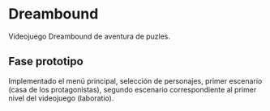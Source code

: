 # Dreambound
Videojuego Dreambound de aventura de puzles.

## Fase prototipo
Implementado el menú principal, selección de personajes, primer escenario (casa de los protagonistas), segundo escenario correspondiente al primer nivel del videojuego (laboratio).
